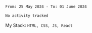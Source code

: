 <!--START_SECTION:waka-->

```txt
From: 25 May 2024 - To: 01 June 2024

No activity tracked
```

<!--END_SECTION:waka-->
My Stack: `HTML, CSS, JS, React`
